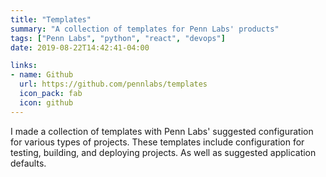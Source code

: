 ```yaml
---
title: "Templates"
summary: "A collection of templates for Penn Labs' products"
tags: ["Penn Labs", "python", "react", "devops"]
date: 2019-08-22T14:42:41-04:00

links:
- name: Github
  url: https://github.com/pennlabs/templates
  icon_pack: fab
  icon: github
---
```

I made a collection of templates with Penn Labs' suggested configuration for various types of projects. These templates include configuration for testing, building, and deploying projects. As well as suggested application defaults.